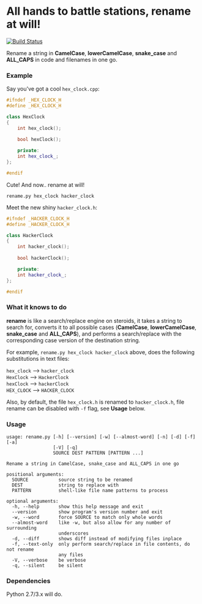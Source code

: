 All hands to battle stations, rename at will!
======

[![Build Status](https://travis-ci.org/dkrikun/rename.png)](https://travis-ci.org/dkrikun/rename)

Rename a string in **CamelCase**, **lowerCamelCase**, **snake_case** and **ALL_CAPS** in code and
filenames in one go.

### Example

Say you've got a cool `hex_clock.cpp`:


```cpp
#ifndef _HEX_CLOCK_H
#define _HEX_CLOCK_H

class HexClock
{
    int hex_clock();
    
    bool hexClock();

    private:
    int hex_clock_;
};

#endif
```

Cute! And now.. rename at will!

`rename.py hex_clock hacker_clock`

Meet the new shiny `hacker_clock.h`:

```cpp
#ifndef _HACKER_CLOCK_H
#define _HACKER_CLOCK_H

class HackerClock
{
    int hacker_clock();
    
    bool hackerClock();

    private:
    int hacker_clock_;
};

#endif
```

### What it knows to do

**rename** is like a search/replace engine on steroids, it takes a string
to search for, converts it to all possible cases (**CamelCase**, **lowerCamelCase**, **snake_case**
and **ALL_CAPS**), and performs a search/replace with the corresponding case
version of the destination string.

For example, `rename.py hex_clock hacker_clock` above, does the following
substitutions in text files:

   `hex_clock` --> `hacker_clock`  
   `HexClock` --> `HackerClock`  
   `hexClock` --> `hackerClock`  
   `HEX_CLOCK` --> `HACKER_CLOCK`  

Also, by default, the file `hex_clock.h` is renamed to `hacker_clock.h`, file
rename can be disabled with `-f` flag, see **Usage** below.

### Usage

```shell
usage: rename.py [-h] [--version] [-w] [--almost-word] [-n] [-d] [-f] [-a]
                 [-V] [-q]
                 SOURCE DEST PATTERN [PATTERN ...]

Rename a string in CamelCase, snake_case and ALL_CAPS in one go

positional arguments:
  SOURCE           source string to be renamed
  DEST             string to replace with
  PATTERN          shell-like file name patterns to process

optional arguments:
  -h, --help       show this help message and exit
  --version        show program's version number and exit
  -w, --word       force SOURCE to match only whole words
  --almost-word    like -w, but also allow for any number of surrounding
                   underscores
  -d, --diff       shows diff instead of modifying files inplace
  -f, --text-only  only perform search/replace in file contents, do not rename
                   any files
  -V, --verbose    be verbose
  -q, --silent     be silent
```


### Dependencies

Python 2.7/3.x will do.
